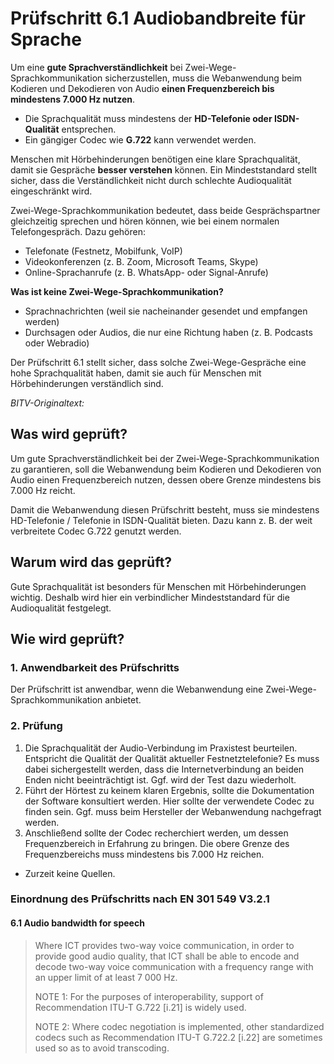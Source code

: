 # Prüfschritt 6.1 Audiobandbreite für Sprache

Um eine **gute Sprachverständlichkeit** bei Zwei-Wege-Sprachkommunikation sicherzustellen, muss die Webanwendung beim Kodieren und Dekodieren von Audio **einen Frequenzbereich bis mindestens 7.000 Hz nutzen**.

-   Die Sprachqualität muss mindestens der **HD-Telefonie oder ISDN-Qualität** entsprechen.
-   Ein gängiger Codec wie **G.722** kann verwendet werden.

Menschen mit Hörbehinderungen benötigen eine klare Sprachqualität, damit sie Gespräche **besser verstehen** können. Ein Mindeststandard stellt sicher, dass die Verständlichkeit nicht durch schlechte Audioqualität eingeschränkt wird.

Zwei-Wege-Sprachkommunikation bedeutet, dass beide Gesprächspartner gleichzeitig sprechen und hören können, wie bei einem normalen Telefongespräch. Dazu gehören:

-   Telefonate (Festnetz, Mobilfunk, VoIP)
-   Videokonferenzen (z. B. Zoom, Microsoft Teams, Skype)
-   Online-Sprachanrufe (z. B. WhatsApp- oder Signal-Anrufe)

**Was ist keine Zwei-Wege-Sprachkommunikation?**

-   Sprachnachrichten (weil sie nacheinander gesendet und empfangen werden)
-   Durchsagen oder Audios, die nur eine Richtung haben (z. B. Podcasts oder Webradio)

Der Prüfschritt 6.1 stellt sicher, dass solche Zwei-Wege-Gespräche eine hohe Sprachqualität haben, damit sie auch für Menschen mit Hörbehinderungen verständlich sind.

_BITV-Originaltext:_

## Was wird geprüft?

Um gute Sprachverständlichkeit bei der Zwei-Wege-Sprachkommunikation zu garantieren, soll die Webanwendung beim Kodieren und Dekodieren von Audio einen Frequenzbereich nutzen, dessen obere Grenze mindestens bis 7.000 Hz reicht.

Damit die Webanwendung diesen Prüfschritt besteht, muss sie mindestens HD-Telefonie / Telefonie in ISDN-Qualität bieten. Dazu kann z. B. der weit verbreitete Codec G.722 genutzt werden.

## Warum wird das geprüft?

Gute Sprachqualität ist besonders für Menschen mit Hörbehinderungen wichtig. Deshalb wird hier ein verbindlicher Mindeststandard für die Audioqualität festgelegt.

## Wie wird geprüft?

### 1\. Anwendbarkeit des Prüfschritts

Der Prüfschritt ist anwendbar, wenn die Webanwendung eine Zwei-Wege-Sprachkommunikation anbietet.

### 2\. Prüfung

1.  Die Sprachqualität der Audio-Verbindung im Praxistest beurteilen. Entspricht die Qualität der Qualität aktueller Festnetztelefonie? Es muss dabei sichergestellt werden, dass die Internetverbindung an beiden Enden nicht beeinträchtigt ist. Ggf. wird der Test dazu wiederholt.
2.  Führt der Hörtest zu keinem klaren Ergebnis, sollte die Dokumentation der Software konsultiert werden. Hier sollte der verwendete Codec zu finden sein. Ggf. muss beim Hersteller der Webanwendung nachgefragt werden.
3.  Anschließend sollte der Codec recherchiert werden, um dessen Frequenzbereich in Erfahrung zu bringen. Die obere Grenze des Frequenzbereichs muss mindestens bis 7.000 Hz reichen.

-   Zurzeit keine Quellen.

### Einordnung des Prüfschritts nach EN 301 549 V3.2.1

#### 6.1 Audio bandwidth for speech

> Where ICT provides two-way voice communication, in order to provide good audio quality, that ICT shall be able to encode and decode two-way voice communication with a frequency range with an upper limit of at least 7 000 Hz.
>
> NOTE 1: For the purposes of interoperability, support of Recommendation ITU-T G.722 \[i.21\] is widely used.
>
> NOTE 2: Where codec negotiation is implemented, other standardized codecs such as Recommendation ITU-T G.722.2 \[i.22\] are sometimes used so as to avoid transcoding.

